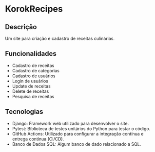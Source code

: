 # KorokRecipes

## Descrição

Um site para criação e cadastro de receitas culinárias.

## Funcionalidades

- Cadastro de receitas
- Cadastro de categorias
- Cadastro de usuários
- Login de usuários
- Update de receitas
- Delete de receitas
- Pesquisa de receitas

## Tecnologias

- Django: Framework web utilizado para desenvolver o site.
- Pytest: Biblioteca de testes unitários do Python para testar o código.
- GitHub Actions: Utilizado para configurar a integração contínua e entrega contínua (CI/CD).
- Banco de Dados SQL: Algum banco de dado relacionado a SQL.
